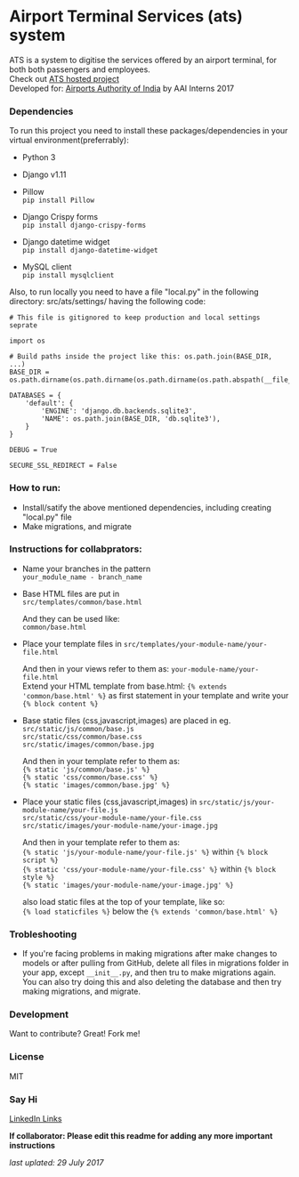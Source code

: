 # Airport Terminal Services (ats) system

ATS is a system to digitise the services offered by an airport terminal, for both both passengers and employees.
<br>
Check out [ATS hosted project](https://ats2017.pythonanywhere.com)
<br>
Developed for: [Airports Authority of India](www.aai.aero/) by AAI Interns 2017

### Dependencies
To run this project you need to install these packages/dependencies in your virtual environment(preferrably):

- Python 3
- Django v1.11

- Pillow <br>
`pip install Pillow`

- Django Crispy forms <br>
`pip install django-crispy-forms`

- Django datetime widget <br>
`pip install django-datetime-widget`

- MySQL client <br>
`pip install mysqlclient`

Also, to run locally you need to have a file "local.py" in the following directory: src/ats/settings/ having the following code:
~~~~
# This file is gitignored to keep production and local settings seprate

import os

# Build paths inside the project like this: os.path.join(BASE_DIR, ...)
BASE_DIR = os.path.dirname(os.path.dirname(os.path.dirname(os.path.abspath(__file__))))

DATABASES = {
    'default': {
        'ENGINE': 'django.db.backends.sqlite3',
        'NAME': os.path.join(BASE_DIR, 'db.sqlite3'),
    }
}

DEBUG = True

SECURE_SSL_REDIRECT = False

~~~~

### How to run:
  - Install/satify the above mentioned dependencies, including creating "local.py" file <br>
  - Make migrations, and migrate

### Instructions for collabprators:
  
  - Name your branches in the pattern <br>
    `your_module_name - branch_name`
    
  - Base HTML files are put in <br>
    `src/templates/common/base.html`
    
    And they can be used like:<br>
    `common/base.html`  
  
  - Place your template files in 
    `src/templates/your-module-name/your-file.html`
    
    And then in your views refer to them as:
    `your-module-name/your-file.html`<br>
    Extend your HTML template from base.html:
    `{% extends 'common/base.html' %}` as first statement in your template 
    and write your `{% block content %}`
  
  
  
  - Base static files (css,javascript,images) are placed in eg.<br> 
    `src/static/js/common/base.js`<br>
    `src/static/css/common/base.css`<br>
    `src/static/images/common/base.jpg`<br>
    
    And then in your template refer to them as:<br>
    `{% static 'js/common/base.js' %}`<br>
    `{% static 'css/common/base.css' %}`<br>
    `{% static 'images/common/base.jpg' %}`

  - Place your static files (css,javascript,images) in 
    `src/static/js/your-module-name/your-file.js`<br>
    `src/static/css/your-module-name/your-file.css`
    `src/static/images/your-module-name/your-image.jpg`
    
    And then in your template refer to them as:<br>
    `{% static 'js/your-module-name/your-file.js' %}` within `{% block script %}`<br> 
    `{% static 'css/your-module-name/your-file.css' %}` within `{% block style %}`<br>
    `{% static 'images/your-module-name/your-image.jpg' %}`
    
    also load static files at the top of your template, like so:<br>
    `{% load staticfiles %}` below the `{% extends 'common/base.html' %}`

### Trobleshooting
- If you're facing problems in making migrations after make changes to models or after pulling from GitHub, delete all files in migrations folder in your app, except `__init__.py`, and then tru to make migrations again. You can also try doing this and also deleting the database and then try making migrations, and migrate.

### Development

Want to contribute? Great! Fork me!

### License
MIT

### Say Hi
[LinkedIn Links](https://ats2017.pythonanywhere.com/developedby/)

**If collaborator: Please edit this readme for adding any more important instructions**

*last uplated: 29 July 2017*
